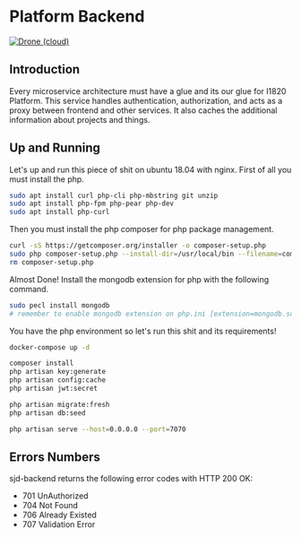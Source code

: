 # Platform Backend
[![Drone (cloud)](https://img.shields.io/drone/build/I1820/sjd-backend.svg?style=flat-square)](https://cloud.drone.io/I1820/sjd-backend)

## Introduction
Every microservice architecture must have a glue and its our glue for I1820 Platform.
This service handles authentication, authorization, and acts as a proxy between frontend and other services. It also caches the additional information about projects and things.

## Up and Running
Let's up and run this piece of shit on ubuntu 18.04 with nginx.
First of all you must install the php.

```bash
sudo apt install curl php-cli php-mbstring git unzip
sudo apt install php-fpm php-pear php-dev
sudo apt install php-curl
```

Then you must install the php composer for php package management.

```bash
curl -sS https://getcomposer.org/installer -o composer-setup.php
sudo php composer-setup.php --install-dir=/usr/local/bin --filename=composer
rm composer-setup.php
```

Almost Done! Install the mongodb extension for php with the following command.

```bash
sudo pecl install mongodb
# remember to enable mongodb extension on php.ini [extension=mongodb.so]
```

You have the php environment so let's run this shit and its requirements!

```bash
docker-compose up -d
```

```bash
composer install
php artisan key:generate
php artisan config:cache
php artisan jwt:secret

php artisan migrate:fresh
php artisan db:seed

php artisan serve --host=0.0.0.0 --port=7070
```

## Errors Numbers
sjd-backend returns the following error codes with HTTP 200 OK:

* 701 UnAuthorized
* 704 Not Found
* 706 Already Existed
* 707 Validation Error
